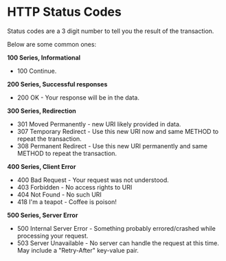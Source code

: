# HTTP Status Codes

Status codes are a 3 digit number to tell you the result of the transaction.

Below are some common ones:

**100 Series, Informational**

* 100 Continue.

**200 Series, Successful responses**

* 200 OK - Your response will be in the data.

**300 Series, Redirection**

* 301 Moved Permanently - new URI likely provided in data.
* 307 Temporary Redirect - Use this new URI now and same METHOD to repeat the transaction.
* 308 Permanent Redirect - Use this new URI permanently and same METHOD to repeat the transaction.

**400 Series, Client Error**

* 400 Bad Request - Your request was not understood.
* 403 Forbidden - No access rights to URI
* 404 Not Found - No such URI
* 418 I'm a teapot - Coffee is poison!

**500 Series, Server Error**

* 500 Internal Server Error - Something probably errored/crashed while processing your request.
* 503 Server Unavailable - No server can handle the request at this time. May include a "Retry-After" key-value pair.



